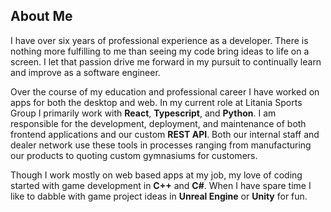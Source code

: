 ## About Me

I have over six years of professional experience as a developer. There is nothing more fulfilling to me than seeing my code bring ideas to life on a screen. I let that passion drive me forward in my pursuit to continually learn and improve as a software engineer.

Over the course of my education and professional career I have worked on apps for both the desktop and web. In my current role at Litania Sports Group I primarily work with **React**, **Typescript**, and **Python**. I am responsible for the development, deployment, and maintenance of both frontend applications and our custom **REST API**. Both our internal staff and dealer network use these tools in processes ranging from manufacturing our products to quoting custom gymnasiums for customers.

Though I work mostly on web based apps at my job, my love of coding started with game development in **C++** and **C#**. When I have spare time I like to dabble with game project ideas in **Unreal Engine** or **Unity** for fun.
